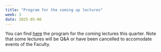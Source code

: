 ```yaml
---
title: "Program for the coming up lectures"
week: 3
date: 2025-05-06
---
```


<!-- <a href="" target="_blank">link</a> -->
<!-- <a href="https://tudelft-citg.github.io/HOS-prob-design/unlisted/assignment.html" target="_blank">Start HW 1</a> -->

You can find [here](https://tudelft-citg.github.io/HOS-prob-design-25/assets/lecture_slides/Program.pdf) the program for the coming lectures this quarter. Note that some lectures will be Q&A or have been cancelled to accomodate events of the Faculty.
